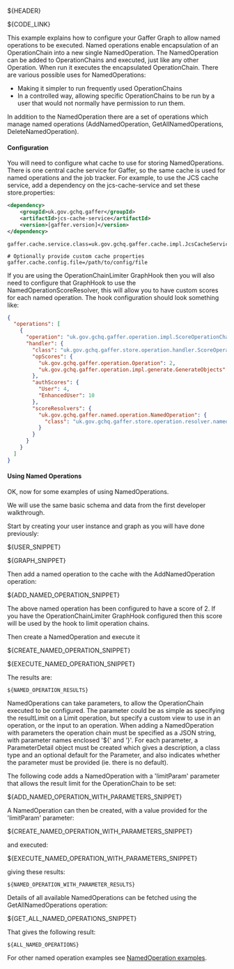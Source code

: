${HEADER}

${CODE_LINK}

This example explains how to configure your Gaffer Graph to allow named operations to be executed. 
Named operations enable encapsulation of an OperationChain into a new single NamedOperation.
The NamedOperation can be added to OperationChains and executed, just like
any other Operation. When run it executes the encapsulated OperationChain.
There are various possible uses for NamedOperations:
 * Making it simpler to run frequently used OperationChains
 * In a controlled way, allowing specific OperationChains to be run by a user that would not normally have permission to run them.

In addition to the NamedOperation there are a set of operations which manage named operations (AddNamedOperation, GetAllNamedOperations, DeleteNamedOperation).

#### Configuration
You will need to configure what cache to use for storing NamedOperations. 
There is one central cache service for Gaffer, so the same cache is used for named operations and the job tracker.
For example, to use the JCS cache service, add a dependency on the jcs-cache-service and set these store.properties:

```xml
<dependency>
    <groupId>uk.gov.gchq.gaffer</groupId>
    <artifactId>jcs-cache-service</artifactId>
    <version>[gaffer.version]</version>
</dependency>
```

```
gaffer.cache.service.class=uk.gov.gchq.gaffer.cache.impl.JcsCacheService

# Optionally provide custom cache properties
gaffer.cache.config.file=/path/to/config/file
```

If you are using the OperationChainLimiter GraphHook then you will also need to configure
that GraphHook to use the NamedOperationScoreResolver, this will allow you to have custom scores for each named operation.
The hook configuration should look something like:

```json
{
  "operations": [
    {
      "operation": "uk.gov.gchq.gaffer.operation.impl.ScoreOperationChain",
      "handler": {
        "class": "uk.gov.gchq.gaffer.store.operation.handler.ScoreOperationChainHandler",
        "opScores": {
          "uk.gov.gchq.gaffer.operation.Operation": 2,
          "uk.gov.gchq.gaffer.operation.impl.generate.GenerateObjects": 0
        },
        "authScores": {
          "User": 4,
          "EnhancedUser": 10
        },
        "scoreResolvers": {
          "uk.gov.gchq.gaffer.named.operation.NamedOperation": {
            "class": "uk.gov.gchq.gaffer.store.operation.resolver.named.NamedOperationScoreResolver"
          }
        }
      }
    }
  ]
}
```



#### Using Named Operations
OK, now for some examples of using NamedOperations.

We will use the same basic schema and data from the first developer walkthrough.

Start by creating your user instance and graph as you will have done previously:

${USER_SNIPPET}

${GRAPH_SNIPPET}

Then add a named operation to the cache with the AddNamedOperation operation:

${ADD_NAMED_OPERATION_SNIPPET}

The above named operation has been configured to have a score of 2. If you have
the OperationChainLimiter GraphHook configured then this score will be used by
the hook to limit operation chains.

Then create a NamedOperation and execute it

${CREATE_NAMED_OPERATION_SNIPPET}

${EXECUTE_NAMED_OPERATION_SNIPPET}

The results are:

```
${NAMED_OPERATION_RESULTS}
```

NamedOperations can take parameters, to allow the OperationChain executed to be configured. The parameter could be as
simple as specifying the resultLimit on a Limit operation, but specify a custom view to use in an operation, or the input to an operation.
When adding a NamedOperation with parameters the operation chain must be specified as a JSON string, with
parameter names enclosed '${' and '}'. For each parameter, a ParameterDetail object must be created which gives a description, a class type
and an optional default for the Parameter, and also indicates whether the parameter must be provided (ie. there is no default).

The following code adds a NamedOperation with a 'limitParam' parameter that allows the result limit for the OperationChain to be set:

${ADD_NAMED_OPERATION_WITH_PARAMETERS_SNIPPET}

A NamedOperation can then be created, with a value provided for the 'limitParam' parameter:

${CREATE_NAMED_OPERATION_WITH_PARAMETERS_SNIPPET}

and executed:

${EXECUTE_NAMED_OPERATION_WITH_PARAMETERS_SNIPPET}

giving these results:

```
${NAMED_OPERATION_WITH_PARAMETER_RESULTS}
```

Details of all available NamedOperations can be fetched using the GetAllNamedOperations operation:

${GET_ALL_NAMED_OPERATIONS_SNIPPET}

That gives the following result:

```
${ALL_NAMED_OPERATIONS}
```

For other named operation examples see [NamedOperation examples](operation-examples.md#namedoperation-example).






